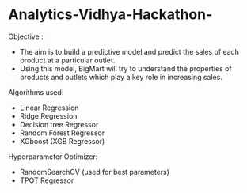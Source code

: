 # Analytics-Vidhya-Hackathon-

Objective : 
- The aim is to build a predictive model and predict the sales of each product at a particular outlet.
- Using this model, BigMart will try to understand the properties of products and outlets which play a key role in increasing sales.

Algorithms used:
- Linear Regression
- Ridge Regression
- Decision tree Regressor
- Random Forest Regressor
- XGboost (XGB Regressor)

Hyperparameter Optimizer:
- RandomSearchCV (used for best parameters)
- TPOT Regressor

